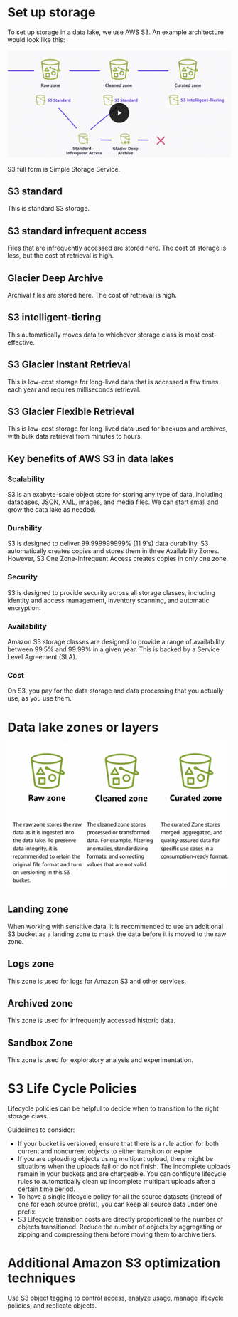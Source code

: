 # Set up storage
To set up storage in a data lake, we use AWS S3. An example architecture would look like this:

![Example Diagram](images/s3-storage_setup.png)

S3 full form is Simple Storage Service.

## S3 standard
This is standard S3 storage.

## S3 standard infrequent access
Files that are infrequently accessed are stored here. The cost of storage is less, but the cost of retrieval is high.

## Glacier Deep Archive
Archival files are stored here. The cost of retrieval is high.

## S3 intelligent-tiering
This automatically moves data to whichever storage class is most cost-effective.

## S3 Glacier Instant Retrieval
This is low-cost storage for long-lived data that is accessed a few times each year and requires milliseconds retrieval.

## S3 Glacier Flexible Retrieval
This is low-cost storage for long-lived data used for backups and archives, with bulk data retrieval from minutes to hours.

## Key benefits of AWS S3 in data lakes

### Scalability
S3 is an exabyte-scale object store for storing any type of data, including databases, JSON, XML, images, and media files. We can start small and grow the data lake as needed.

### Durability
S3 is designed to deliver 99.999999999% (11 9's) data durability. S3 automatically creates copies and stores them in three Availability Zones. However, S3 One Zone-Infrequent Access creates copies in only one zone.

### Security
S3 is designed to provide security across all storage classes, including identity and access management, inventory scanning, and automatic encryption.

### Availability
Amazon S3 storage classes are designed to provide a range of availability between 99.5% and 99.99% in a given year. This is backed by a Service Level Agreement (SLA).

### Cost
On S3, you pay for the data storage and data processing that you actually use, as you use them.

# Data lake zones or layers

![Example Diagram](images/data_lake_zone.png)

## Landing zone
When working with sensitive data, it is recommended to use an additional S3 bucket as a landing zone to mask the data before it is moved to the raw zone.

## Logs zone
This zone is used for logs for Amazon S3 and other services.

## Archived zone
This zone is used for infrequently accessed historic data.

## Sandbox Zone
This zone is used for exploratory analysis and experimentation.

# S3 Life Cycle Policies

Lifecycle policies can be helpful to decide when to transition to the right storage class.

Guidelines to consider:

* If your bucket is versioned, ensure that there is a rule action for both current and noncurrent objects to either transition or expire.
* If you are uploading objects using multipart upload, there might be situations when the uploads fail or do not finish. The incomplete uploads remain in your buckets and are chargeable. You can configure lifecycle rules to automatically clean up incomplete multipart uploads after a certain time period.
* To have a single lifecycle policy for all the source datasets (instead of one for each source prefix), you can keep all source data under one prefix.
* S3 Lifecycle transition costs are directly proportional to the number of objects transitioned. Reduce the number of objects by aggregating or zipping and compressing them before moving them to archive tiers.

# Additional Amazon S3 optimization techniques

Use S3 object tagging to control access, analyze usage, manage lifecycle policies, and replicate objects.